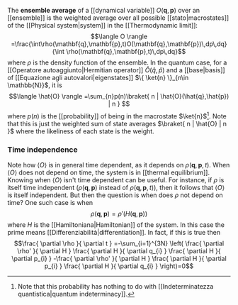 The **ensemble average** of a [[dynamical variable]] $O(\mathbf{q},\mathbf{p})$ over an [[ensemble]] is the weighted average over all possible [[stato|macrostates]] of the [[Physical system|system]] in the [[Thermodynamic limit]]:
$$\langle O \rangle =\frac{\int\rho(\mathbf{q},\mathbf{p},t)O(\mathbf{q},\mathbf{p})\,dp\,dq}{\int \rho(\mathbf{q},\mathbf{p},t)\,dp\,dq}$$
where $\rho$ is the density function of the ensemble. In the quantum case, for a [[Operatore autoaggiunto|Hermitian operator]] $\hat{O}(\hat{q},\hat{p})$ and a [[base|basis]] of [[Equazione agli autovalori|eigenstates]] $\{ \ket{n} \}_{n\in \mathbb{N}}$, it is
$$\langle \hat{O} \rangle =\sum_{n}p(n)\braket{ n | \hat{O}(\hat{q},\hat{p}) | n } $$
where $p(n)$ is the [[probability]] of being in the macrostate $\ket{n}$[^1]. Note that this is just the weighted sum of state averages $\braket{ n | \hat{O} | n }$ where the likeliness of each state is the weight.
### Time independence
Note how $\langle O \rangle$ is in general time dependent, as it depends on $\rho(\mathbf{q},\mathbf{p},t)$. When $\langle O \rangle$ does not depend on time, the system is in [[thermal equilibrium]]. Knowing when $\langle O \rangle$ isn't time dependent can be useful. For instance, if $\rho$ is itself time independent ($\rho(\mathbf{q},\mathbf{p})$ instead of $\rho(\mathbf{q},\mathbf{p},t)$), then it follows that $\langle O \rangle$ is itself independent. But then the question is when does $\rho$ not depend on time? One such case is when
$$\rho(\mathbf{q},\mathbf{p})=\rho'(H(\mathbf{q},\mathbf{p}))$$
where $H$ is the [[Hamiltoniana|Hamiltonian]] of the system. In this case the prime means [[Differenziabilità|differentiation]]. In fact, if this is true then
$$\frac{ \partial \rho }{ \partial t } =-\sum_{i=1}^{3N} \left( \frac{ \partial \rho' }{ \partial H } \frac{ \partial H }{ \partial q_{i} } \frac{ \partial H }{ \partial p_{i} } -\frac{ \partial \rho' }{ \partial H } \frac{ \partial H }{ \partial p_{i} } \frac{ \partial H }{ \partial q_{i} }  \right)=0$$

[^1]: Note that this probability has nothing to do with [[Indeterminatezza quantistica|quantum indeterminacy]].
